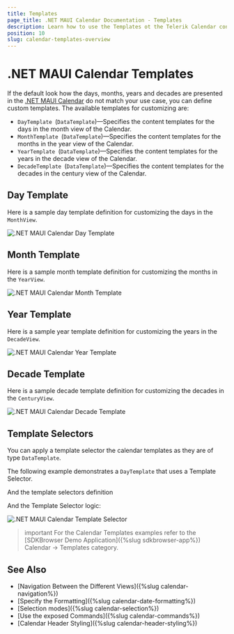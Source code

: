 ```yaml
---
title: Templates
page_title: .NET MAUI Calendar Documentation - Templates
description: Learn how to use the Templates ot the Telerik Calendar control for .NET MAUI.
position: 10
slug: calendar-templates-overview
---
```


# .NET MAUI Calendar Templates

If the default look how the days, months, years and decades are presented in the <a href="https://www.telerik.com/maui-ui/calendar" target="_blank">.NET MAUI Calendar</a> do not match your use case, you can define custom templates. The available templates for customizing are:

* `DayTemplate `(`DataTemplate`)&mdash;Specifies the content templates for the days in the month view of the Calendar.
* `MonthTemplate `(`DataTemplate`)&mdash;Specifies the content templates for the months in the year view of the Calendar.
* `YearTemplate `(`DataTemplate`)&mdash;Specifies the content templates for the years in the decade view of the Calendar.
* `DecadeTemplate `(`DataTemplate`)&mdash;Specifies the content templates for the decades in the century view of the Calendar.

## Day Template

<snippet id='calendar-templates-daytemplate-usage'/>

Here is a sample day template definition for customizing the days in the `MonthView`.

<snippet id='calendar-templates-daytemplate-definition'/>

![.NET MAUI Calendar Day Template](images/calendar-day-template.png)

## Month Template

<snippet id='calendar-templates-monthtemplate-usage'/>

Here is a sample month template definition for customizing the months in the `YearView`.

<snippet id='calendar-templates-monthtemplate-definition'/>

![.NET MAUI Calendar Month Template](images/calendar-month-template.png)

## Year Template

<snippet id='calendar-templates-yeartemplate-usage'/>

Here is a sample year template definition for customizing the years in the `DecadeView`.

<snippet id='calendar-templates-yeartemplate-definition'/>

![.NET MAUI Calendar Year Template](images/calendar-year-template.png)

## Decade Template

<snippet id='calendar-templates-decadetemplate-usage'/>

Here is a sample decade template definition for customizing the decades in the `CenturyView`.

<snippet id='calendar-templates-decadetemplate-definition'/>

![.NET MAUI Calendar Decade Template](images/calendar-decade-template.png)

## Template Selectors

You can apply a template selector the calendar templates as they are of type `DataTemplate`. 

The following example demonstrates a `DayTemplate` that uses a Template Selector.

<snippet id='calendar-templates-templateselector-usage'/>

And the template selectors definition

<snippet id='calendar-templates-templateselector-definition'/>

And the Template Selector logic:

<snippet id='calendar-templates-custom-templateselector'/>

![.NET MAUI Calendar Template Selector](images/calendar-template-selector.png)

>important For the Calendar Templates examples refer to the [SDKBrowser Demo Application]({%slug sdkbrowser-app%}) Calendar -> Templates category.

## See Also

- [Navigation Between the Different Views]({%slug calendar-navigation%})
- [Specify the Formatting]({%slug calendar-date-formatting%})
- [Selection modes]({%slug calendar-selection%})
- [Use the exposed Commands]({%slug calendar-commands%})
- [Calendar Header Styling]({%slug calendar-header-styling%})